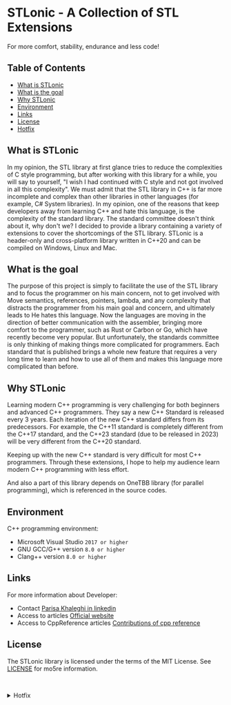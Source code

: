 # STLonic - A Collection of STL Extensions
For more comfort, stability, endurance and less code!

## Table of Contents

- [What is STLonic](#about)
- [What is the goal](#target)
- [Why STLonic](#why)
- [Environment](#environment)
- [Links](#links)
- [License](#license)
- [Hotfix](#Hotfix)

<a id="about"></a>

## What is STLonic 

In my opinion, the STL library at first glance tries to reduce the complexities of C style programming, but after working with this library for a while, you will say to yourself, "I wish I had continued with C style and not got involved in all this complexity". We must admit that the STL library in C++ is far more incomplete and complex than other libraries in other languages ​​(for example, C# System libraries).
In my opinion, one of the reasons that keep developers away from learning C++ and hate this language, is the complexity of the standard library.
The standard committee doesn't think about it, why don't we?
I decided to provide a library containing a variety of extensions to cover the shortcomings of the STL library.
STLonic is a header-only and cross-platform library written in C++20 and can be compiled on Windows, Linux and Mac.

<a id="target"></a>

## What is the goal

The purpose of this project is simply to facilitate the use of the STL library and to focus the programmer on his main concern, not to get involved with Move semantics, references, pointers, lambda, and any complexity that distracts the programmer from his main goal and concern, and ultimately leads to He hates this language.
Now the languages ​​are moving in the direction of better communication with the assembler, bringing more comfort to the programmer, such as Rust or Carbon or Go, which have recently become very popular.
But unfortunately, the standards committee is only thinking of making things more complicated for programmers. Each standard that is published brings a whole new feature that requires a very long time to learn and how to use all of them and makes this language more complicated than before.

<a id="why"></a>

## Why STLonic

Learning modern C++ programming is very challenging for both beginners and advanced C++ programmers. They say a new C++ Standard is released every 3 years. Each iteration of the new C++ standard differs from its predecessors. For example, the C++11 standard is completely different from the C++17 standard, and the C++23 standard (due to be released in 2023) will be very different from the C++20 standard.

Keeping up with the new C++ standard is very difficult for most C++ programmers. Through these extensions, I hope to help my audience learn modern C++ programming with less effort.

And also a part of this library depends on OneTBB library (for parallel programming), which is referenced in the source codes.

<a id="environment"></a>

## Environment

C++ programming environment:
- Microsoft Visual Studio ``2017 or higher``
- GNU GCC/G++ version ``8.0 or higher``
- Clang++ version ``8.0 or higher``


<a id="links"></a>

## Links

For more information about Developer:

- Contact [Parisa Khaleghi in linkedin](https://www.linkedin.com/in/parisakhaleghi)
- Access to articles [Official website](https://parikhaleghi.ir/)
- Access to CppReference articles [Contributions of cpp reference](https://en.cppreference.com/mwiki/index.php?limit=50&tagfilter=&title=Special%3AContributions&contribs=user&target=Parisakhaleghi&namespace=&year=&month=-1)

<a id="license"></a>

## License

The STLonic library is licensed under the terms of the MIT License. See [LICENSE](https://github.com/PariKhaleghi/STLonic/blob/master/LICENSE.txt) for mo5re information.

<p><br></p>


<details id="Hotfix">
<summary>Hotfix</summary>
<br>
<div align="center">
    <img src="./29-hotfix.png" alt="" height="500" width="500">
</div>
</details>
